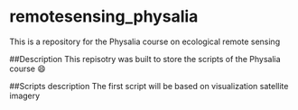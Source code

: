 # remotesensing_physalia
This is a repository for the Physalia course on ecological remote sensing 

##Description
This repisotry was built to store the scripts of the Physalia course 😄

##Scripts description 
The first script will be based on visualization satellite imagery
